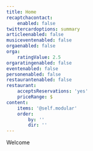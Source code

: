 ```yaml
---
title: Home
recaptchacontact:
    enabled: false
twittercardoptions: summary
articleenabled: false
musiceventenabled: false
orgaenabled: false
orga:
    ratingValue: 2.5
orgaratingenabled: false
eventenabled: false
personenabled: false
restaurantenabled: false
restaurant:
    acceptsReservations: 'yes'
    priceRange: $
content:
    items: '@self.modular'
    order:
        by: ''
        dir: ''
---
```


Welcome 